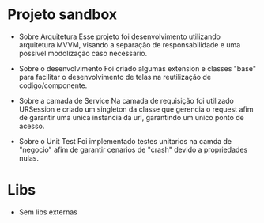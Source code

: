# Projeto sandbox

* Sobre Arquitetura
Esse projeto foi desenvolvimento utilizando arquitetura MVVM, visando a separação de responsabilidade e uma possivel modolização caso necessario.

* Sobre o desenvolvimento
Foi criado algumas extension e classes "base" para facilitar o desenvolvimento de telas na reutilização de codigo/componente. 

* Sobre a camada de Service
Na camada de requisição foi utilizado URSession e criado um singleton da classe que gerencia o request afim de garantir uma unica instancia da url,
garantindo um unico ponto de acesso.

* Sobre o Unit Test
Foi implementado testes unitarios na camda de "negocio" afim de garantir cenarios de "crash" devido a propriedades nulas.

# Libs

* Sem libs externas
